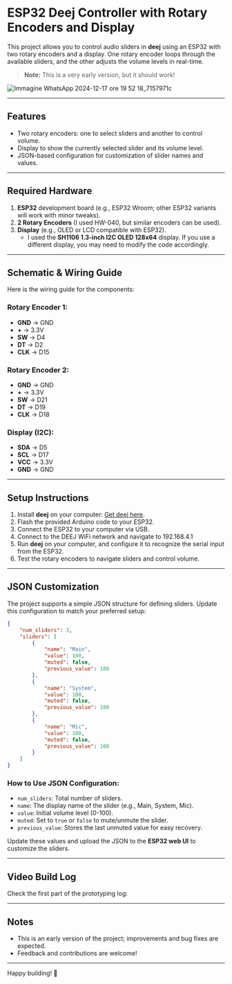 # ESP32 Deej Controller with Rotary Encoders and Display

This project allows you to control audio sliders in **deej** using an ESP32 with two rotary encoders and a display. One rotary encoder loops through the available sliders, and the other adjusts the volume levels in real-time.

> **Note:** This is a very early version, but it should work!

![Immagine WhatsApp 2024-12-17 ore 19 52 18_7157971c](https://github.com/user-attachments/assets/2cf8a914-eea8-4546-9692-1be6124d1023)

---

## Features
- Two rotary encoders: one to select sliders and another to control volume.
- Display to show the currently selected slider and its volume level.
- JSON-based configuration for customization of slider names and values.

---

## Required Hardware
1. **ESP32** development board (e.g., ESP32 Wroom; other ESP32 variants will work with minor tweaks).
2. **2 Rotary Encoders** (I used HW-040, but similar encoders can be used).
3. **Display** (e.g., OLED or LCD compatible with ESP32). 
   - I used the **SH1106 1.3-inch I2C OLED 128x64** display. If you use a different display, you may need to modify the code accordingly.

---

## Schematic & Wiring Guide
Here is the wiring guide for the components:

### Rotary Encoder 1:
- **GND** → GND
- **+** → 3.3V
- **SW** → D4
- **DT** → D2
- **CLK** → D15

### Rotary Encoder 2:
- **GND** → GND
- **+** → 3.3V
- **SW** → D21
- **DT** → D19
- **CLK** → D18

### Display (I2C):
- **SDA** → D5
- **SCL** → D17
- **VCC** → 3.3V
- **GND** → GND

---

## Setup Instructions
1. Install **deej** on your computer: [Get deej here](https://github.com/omriharel/deej).
2. Flash the provided Arduino code to your ESP32.
3. Connect the ESP32 to your computer via USB.
4. Connect to the DEEJ WiFi network and navigate to 192.168.4.1
6. Run **deej** on your computer, and configure it to recognize the serial input from the ESP32.
7. Test the rotary encoders to navigate sliders and control volume.

---

## JSON Customization
The project supports a simple JSON structure for defining sliders. Update this configuration to match your preferred setup:

```json
{
    "num_sliders": 3,
    "sliders": [
        {
            "name": "Main",
            "value": 100,
            "muted": false,
            "previous_value": 100
        },
        {
            "name": "System",
            "value": 100,
            "muted": false,
            "previous_value": 100
        },
        {
            "name": "Mic",
            "value": 100,
            "muted": false,
            "previous_value": 100
        }
    ]
}
```
### How to Use JSON Configuration:
- `num_sliders`: Total number of sliders.
- `name`: The display name of the slider (e.g., Main, System, Mic).
- `value`: Initial volume level (0-100).
- `muted`: Set to `true` or `false` to mute/unmute the slider.
- `previous_value`: Stores the last unmuted value for easy recovery.

Update these values and upload the JSON to the **ESP32 web UI** to customize the sliders.

---

## Video Build Log
Check the first part of the prototyping log:



---

## Notes
- This is an early version of the project; improvements and bug fixes are expected.
- Feedback and contributions are welcome!

---

Happy building! 🚀
